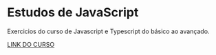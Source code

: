 # Estudos de JavaScript

Exercicios do curso de Javascript e Typescript do básico ao avançado. 

[LINK DO CURSO](https://www.udemy.com/course/curso-de-javascript-moderno-do-basico-ao-avancado/)
